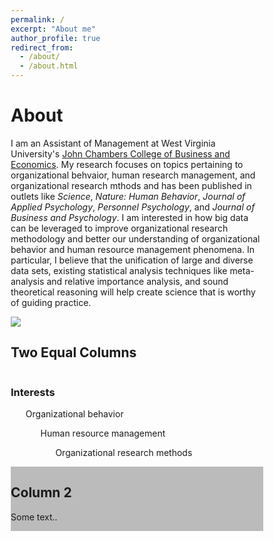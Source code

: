 ```yaml
---
permalink: /
excerpt: "About me"
author_profile: true
redirect_from: 
  - /about/
  - /about.html
---
```

<h1> About </h1>
<p>I am an Assistant of Management at West Virginia University's <a href="https://business.wvu.edu">John Chambers College of Business and Economics</a>. My research focuses on topics pertaining to organizational behvaior, human research management, and organizational research mthods and has been published in outlets like <i>Science</i>, <i>Nature: Human Behavior</i>, <i>Journal of Applied Psychology</i>, <i>Personnel Psychology</i>, and <i>Journal of Business and Psychology</i>. I am interested in how big data can be leveraged to improve organizational research methodology and better our understanding of organizational behavior and human resource management phenomena. In particular, I believe that the unification of large and diverse data sets, existing statistical analysis techniques like meta-analysis and relative importance analysis, and sound theoretical reasoning will help create science that is worthy of guiding practice.</p>

<img src='/images/WVU1.jpg'>

<html>
<head>
<meta name="viewport" content="width=device-width, initial-scale=1">
<style>
* {
  box-sizing: border-box;
}

/* Create two equal columns that floats next to each other */
.column {
  float: left;
  width: 50%;
  padding: 10px;
  height: 300px; /* Should be removed. Only for demonstration */
}

/* Clear floats after the columns */
.row:after {
  content: "";
  display: table;
  clear: both;
}
</style>
</head>
<body>

<h2>Two Equal Columns</h2>

<div class="row">
  <div class="column">
    <h3>Interests</h3>
                <p><ul>Organizational behavior
	        <ul>Human resource management
	        <ul>Organizational research methods</ui></p>
  </div>
  <div class="column" style="background-color:#bbb;">
    <h2>Column 2</h2>
    <p>Some text..</p>
  </div>
</div>

</body>
</html>
